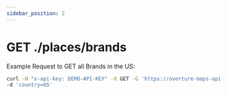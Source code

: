 ```yaml
---
sidebar_position: 2
---
```


# GET ./places/brands


Example Request to GET all Brands in the US:

```bash
curl -H "x-api-key: DEMO-API-KEY" -X GET -G 'https://overture-maps-api.thatapicompany.com/places/brands'  \
-d 'country=US' 
```

